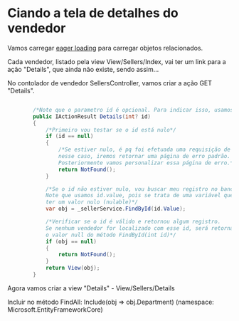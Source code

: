 # Ciando a tela de detalhes do vendedor

Vamos carregar [eager loading](https://docs.microsoft.com/en-us/ef/core/querying/related-data) para carregar objetos relacionados.

Cada vendedor, listado pela view View/Sellers/Index, vai ter um link para a ação "Details", que ainda não existe, sendo assim...

No contolador de vendedor SellersController, vamos criar a ação GET "Details".

```cs

        /*Note que o parametro id é opcional. Para indicar isso, usamos o ponto de interrogação após o int*/
        public IActionResult Details(int? id)
        {
            /*Primeiro vou testar se o id está nulo*/
            if (id == null)
            {
                /*Se estiver nulo, é pq foi efetuada uma requisição de forma indevida,
                nesse caso, iremos retornar uma página de erro padrão.
                Posteriormente vamos personalizar essa página de erro.*/
                return NotFound();
            }

            /*Se o id não estiver nulo, vou buscar meu registro no banco.
            Note que usamos id.value, pois se trata de uma variável que pode
            ter um valor nulo (nulable)*/
            var obj = _sellerService.FindById(id.Value);

            /*Verificar se o id é válido e retornou algum registro.
            Se nenhum vendedor for localizado com esse id, será retornado 
            o valor null do método FindById(int id)*/
            if (obj == null)
            {
                return NotFound();
            }
            return View(obj);
        }

```

Agora vamos criar a view "Details" - View/Sellers/Details

Incluir no método FindAll: Include(obj => obj.Department) (namespace: Microsoft.EntityFrameworkCore)
